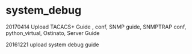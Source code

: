 # system_debug


20170414 Upload TACACS+ Guide , conf, SNMP guide, SNMPTRAP conf, python_virtual, Ostinato, Server Guide

20161221 upload system debug guide

